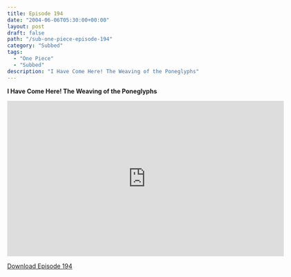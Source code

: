 ```yaml
---
title: Episode 194
date: "2004-06-06T05:30:00+00:00"
layout: post
draft: false
path: "/sub-one-piece-episode-194"
category: "Subbed"
tags:
  - "One Piece"
  - "Subbed"
description: "I Have Come Here! The Weaving of the Poneglyphs"
---
```


**I Have Come Here! The Weaving of the Poneglyphs**

<iframe width="640" height="360" src="https://www.rapidvideo.com/e/FXQGKGTMS6" frameborder="0" marginwidth=0 marginheight=0 scrolling=no allowfullscreen></iframe>

<a href="http://ouo.io/qs/eCodkFEQ?s=https://rapidvid.to/d/https://www.rapidvideo.com/e/FXQGKGTMS6">Download Episode 194</a>

